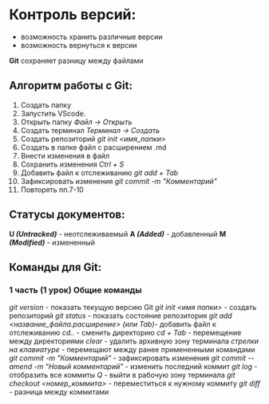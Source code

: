 # Контроль версий:
* возможность хранить различные версии
* возможность вернуться к версии

**Git** сохраняет разницу между файлами

## Алгоритм работы с Git:
1. Создать папку
2. Запустить VScode.
3. Открыть папку *Файл -> Открыть*
4. Создать терминал *Терминал -> Создать*
5. Создать репозиторий *git init <имя_папки>*
6. Создать в папке файл с расширением .md
7. Внести изменения в файл
8. Сохранить изменения *Ctrl + S*
9. Добавить файл к отслеживанию *git add + Tab*
10. Зафиксировать изменения *git commit -m "Комментарий"*
11. Повторять пп.7-10

## Статусы документов:

**U _(Untracked)_** - неотслеживаемый
**A _(Added)_** - добавленный
**M _(Modified)_** - измененный

## Команды для Git:

### 1 часть (1 урок) Общие команды

*git version* - показать текущую версию Git
*git init <имя папки>* - создать репозиторий
*git status* - показать состояние репозитория
*git add <название_файла.расширение> (или Tab)*- добавить файл к отслеживанию
*cd..* - сменить директорию
*cd + Tab* - перемещение между директориями
*clear* - удалить архивную зону терминала
*стрелки на клавиатуре* - перемещают между ранее примененными командами
*git commit -m "Комментарий"* - зафиксировать изменения
*git commit --amend -m "Новый комментарий"* - изменить последний коммит
*git log* - отобразить все коммиты
*Q* - выйти в рабочую зону терминала
*git checkout <номер_коммита>* - переместиться к нужному коммиту
*git diff* - разница между коммитами